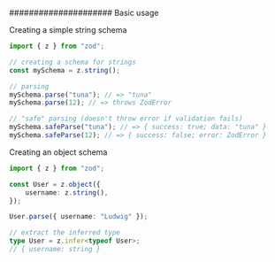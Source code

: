 ##################### Basic usage

Creating a simple string schema

```ts
import { z } from "zod";

// creating a schema for strings
const mySchema = z.string();

// parsing
mySchema.parse("tuna"); // => "tuna"
mySchema.parse(12); // => throws ZodError

// "safe" parsing (doesn't throw error if validation fails)
mySchema.safeParse("tuna"); // => { success: true; data: "tuna" }
mySchema.safeParse(12); // => { success: false; error: ZodError }
```

Creating an object schema

```ts
import { z } from "zod";

const User = z.object({
    username: z.string(),
});

User.parse({ username: "Ludwig" });

// extract the inferred type
type User = z.infer<typeof User>;
// { username: string }
```
<!-- 
---
- [Next: Defining schemas](defining-schemas/README.md)
- [Table of Contents](README.md)
-->



<!-- https://pmarsceill.github.io/just-the-docs/ -->
<!-- https://github.com/pmarsceill/just-the-docs/blob/master/_config.yml -->

<!-- ---
title: Basic usage
nav_order: 1
--- -->